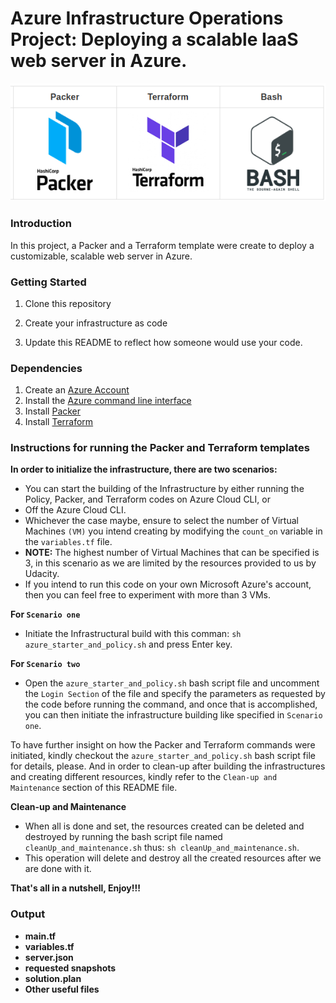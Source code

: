 # Azure Infrastructure Operations Project: Deploying a scalable IaaS web server in Azure. 

![alt text](https://github.com/taofeekaoyusuf/azurewebserver-deploymenr-with-terraform-and-packer-in-azurecloud/blob/main/project1_image.png)

### Introduction

In this project, a Packer and a Terraform template were create to deploy a customizable, scalable web server in Azure.

### Getting Started

1. Clone this repository

2. Create your infrastructure as code

3. Update this README to reflect how someone would use your code.

### Dependencies

1. Create an [Azure Account](https://portal.azure.com)
2. Install the [Azure command line interface](https://docs.microsoft.com/en-us/cli/azure/install-azure-cli?view=azure-cli-latest)
3. Install [Packer](https://www.packer.io/downloads)
4. Install [Terraform](https://www.terraform.io/downloads.html)

### Instructions for running the Packer and Terraform templates

**In order to initialize the infrastructure, there are two scenarios:**

- You can start the building of the Infrastructure by either running the Policy, Packer, and Terraform codes on Azure Cloud CLI, or
- Off the Azure Cloud CLI.
- Whichever the case maybe, ensure to select the number of Virtual Machines `(VM)` you intend creating by modifying the `count_on` variable in the `variables.tf` file.
- **NOTE:** The highest number of Virtual Machines that can be specified is 3, in this scenario as we are limited by the resources provided to us by Udacity.
- If you intend to run this code on your own Microsoft Azure's account, then you can feel free to experiment with more than 3 VMs.

**For `Scenario one`**

- Initiate the Infrastructural build with this comman: `sh azure_starter_and_policy.sh` and press Enter key.

**For `Scenario two`**

- Open the `azure_starter_and_policy.sh` bash script file and uncomment the `Login Section` of the file and specify the parameters as requested by the code before running the command, and once that is accomplished, you can then initiate the infrastructure building like specified in `Scenario one`.

To have further insight on how the Packer and Terraform commands were initiated, kindly checkout the `azure_starter_and_policy.sh` bash script file for details, please. And in order to clean-up after building the infrastructures and creating different resources, kindly refer to the `Clean-up and Maintenance` section of this README file.

**Clean-up and Maintenance**

- When all is done and set, the resources created can be deleted and destroyed by running the bash script file named `cleanUp_and_maintenance.sh` thus: `sh cleanUp_and_maintenance.sh`.
- This operation will delete and destroy all the created resources after we are done with it.

**That's all in a nutshell, Enjoy!!!**

### Output

- **main.tf**
- **variables.tf**
- **server.json**
- **requested snapshots**
- **solution.plan**
- **Other useful files**
